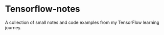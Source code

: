 # Tensorflow-notes

A collection of small notes and code examples from my TensorFlow learning journey.
